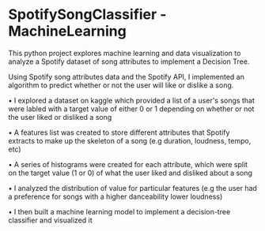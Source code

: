 # SpotifySongClassifier - MachineLearning

This python project explores machine learning and data visualization to analyze a Spotify dataset of song attributes to implement a Decision Tree.

Using Spotify song attributes data and the Spotify API, I implemented an algorithm to predict whether or not the user will like or dislike a song.

• I explored a dataset on kaggle which provided a list of a user's songs that were labled with a target value of either 0 or 1 depending on whether or not the user liked or disliked a song

• A features list was created to store different attributes that Spotify extracts to make up the skeleton of a song (e.g duration, loudness, tempo, etc)

• A series of histograms were created for each attribute, which were split on the target value (1 or 0) of what the user liked and disliked about a song

• I analyzed the distribution of value for particular features (e.g the user had a preference for songs with a higher danceability lower loudness)

• I then built a machine learning model to implement a decision-tree classifier and visualized it
